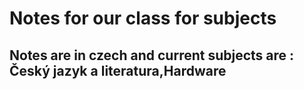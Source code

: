# Notes for our class for subjects
## Notes are in czech and current subjects are : Český jazyk a literatura,Hardware
